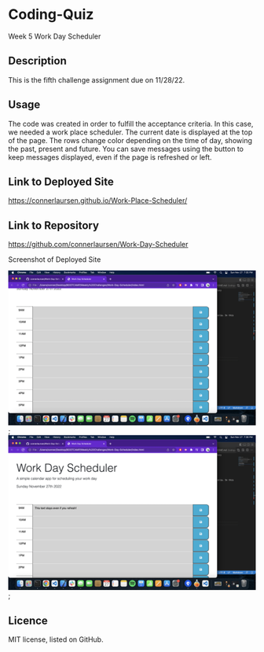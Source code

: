 # Coding-Quiz
Week 5 Work Day Scheduler

## Description
This is the fifth challenge assignment due on 11/28/22.

## Usage
The code was created in order to fulfill the acceptance criteria. In this case, we needed a work place scheduler. The current date is displayed at the top of the page. The rows change color depending on the time of day, showing the past, present and future. You can save messages using the button to keep messages displayed, even if the page is refreshed or left.

## Link to Deployed Site
https://connerlaursen.github.io/Work-Place-Scheduler/

## Link to Repository

https://github.com/connerlaursen/Work-Day-Scheduler

Screenshot of Deployed Site

![screenshot 1](./Assets/images/Screen%20Shot%202022-11-27%20at%207.35.24%20PM.png);
![screenshot 2](./Assets/images/Screen%20Shot%202022-11-27%20at%207.36.03%20PM.png);



## Licence
MIT license, listed on GitHub.